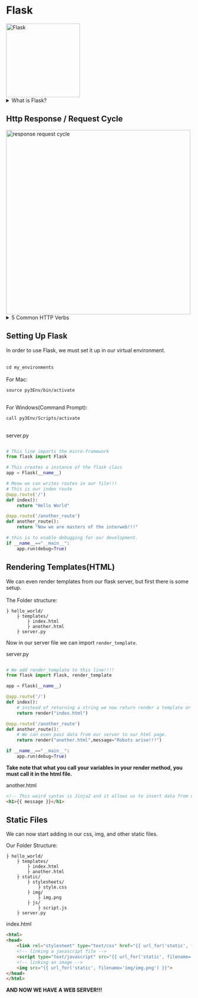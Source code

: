 # Flask

<img src="https://github.com/adion81/python_lectures/blob/master/assets/flask.png" alt="Flask" width="200px" > 

<details>
    <summary>What is Flask?</summary>
    Flask is light weight framework that we can use to make web applications.
</details>

## Http Response / Request Cycle

<img src="https://vectr.com/adion81/c8R4t9Gpm.svg?width=500&height=280&select=c8R4t9Gpmpage0" alt="response request cycle" width="500px">
<details>
    <summary>5 Common HTTP Verbs</summary>
    <ul>
        <li>GET</li>
        <li>POST</li>
        <li>PUT</li>
        <li>PATCH</li>
        <li>DELETE</li>
    </ul>
</details>


## Setting Up Flask
In order to use Flask, we must set it up in our virtual environment.<br>
<br>

`cd my_environments`<br>
<br>
For Mac:

`source py3Env/bin/activate`<br>
<br>

For Windows(Command Prompt):

`call py3Env/Scripts/activate`<br>
<br>

server.py
```py

# This line imports the micro-framework
from flask import Flask

# This creates a instance of the flask class
app = Flask(__name__)

# Meow we can writes routes in our file!!!
# This is our index route
@app.route('/')
def index():
    return "Hello World"

@app.route('/another_route')
def another_route():
    return "Now we are masters of the interweb!!!"

# this is to enable debugging for our development.
if __name__=="__main__":
    app.run(debug=True)

```

## Rendering Templates(HTML)

We can even render templates from our flask server, but first there is some setup.<br>
<br>
The Folder structure:

```
├ hello_world/
    ├ templates/
        ├ index.html
        ├ another.html
    ├ server.py
```

Now in our server file we can import `render_template`.


server.py
```py

# We add render_template to this line!!!!
from flask import Flask, render_template

app = Flask(__name__)

@app.route('/')
def index():
    # instead of returning a string we now return render a template or html file.
    return render("index.html")

@app.route('/another_route')
def another_route():
    # We can even pass data from our server to our html page.
    return render("another.html",message="Robots arise!!!")

if __name__=="__main__":
    app.run(debug=True)

```

**Take note that what you call your variables in your render method, you must call it in the html file.**

another.html
```html
<!-- This weird syntax is Jinja2 and it allows us to insert data from our server -->
<h1>{{ message }}</h1>
```

## Static Files

We can now start adding in our css, img, and other static files.

Our Folder Structure:

```
├ hello_world/
    ├ templates/
        ├ index.html
        ├ another.html
    ├ static/
        ├ stylesheets/
            ├ style.css
        ├ img/
            ├ img.png
        ├ js/
            ├ script.js
    ├ server.py
```


index.html

```html
<html>
<head>
    <link rel="stylesheet" type="text/css" href="{{ url_for('static', filename='css/my_style.css') }}">
    <!-- linking a javascript file -->
    <script type="text/javascript" src="{{ url_for('static', filename='js/script.js') }}"></script>
    <!-- linking an image -->
    <img src="{{ url_for('static', filename='img/img.png') }}">
</head>
</html>
```

**AND NOW WE HAVE A WEB SERVER!!!**

